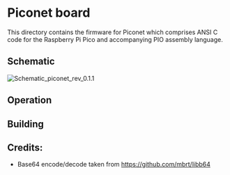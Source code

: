 # Piconet board

This directory contains the firmware for Piconet which comprises ANSI C code for the Raspberry Pi Pico and accompanying PIO assembly language.

## Schematic

![Schematic_piconet_rev_0.1.1](https://user-images.githubusercontent.com/909745/218156409-7d91a130-aabf-414b-9778-3b987eb7f207.png)

## Operation

## Building


## Credits:

* Base64 encode/decode taken from https://github.com/mbrt/libb64
